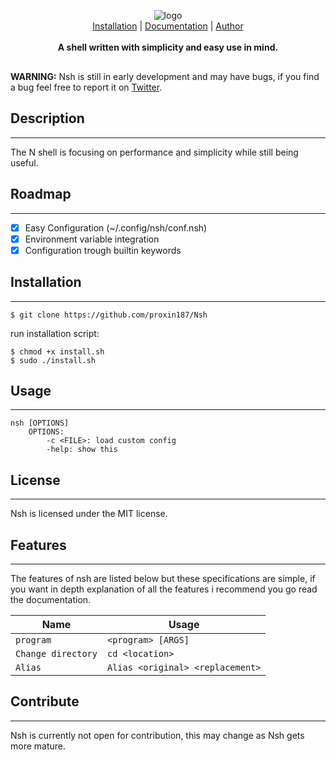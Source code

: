<div align="center" style="margin: 30px;">
     <img src="https://i.ibb.co/wzWbcpm/logo.png" alt="logo" />
     <div align="center">
        <a href="##Installation">Installation</a> |
        <a href="/">Documentation</a> | 
        <a href="https://github.com/proxin187">Author</a>
    </div>
    <br>
    <strong>A shell written with simplicity and easy use in mind.</strong>
</div>

<b>WARNING:</b> Nsh is still in early development and may have bugs, if you find a bug feel free to report it on <a href="https://twitter.com/idkfwayfuiwa">Twitter</a>.

## Description
---
The N shell is focusing on performance and simplicity while still being useful.

## Roadmap
---
- [x] Easy Configuration (~/.config/nsh/conf.nsh)
- [x] Environment variable integration
- [x] Configuration trough builtin keywords

## Installation
---

```
$ git clone https://github.com/proxin187/Nsh
```


run installation script:

```
$ chmod +x install.sh
$ sudo ./install.sh
```

## Usage
---

```
nsh [OPTIONS]
    OPTIONS:
        -c <FILE>: load custom config
        -help: show this
```


## License
---
Nsh is licensed under the MIT license.

## Features
---
The features of nsh are listed below but these specifications are simple, if you want in depth explanation of all the features i recommend you go read the documentation.

| Name  | Usage                            |
| ---   | ---                                  |
| `program` | `<program> [ARGS]` |
| `Change directory` | `cd <location>` |
| `Alias`  | `Alias <original> <replacement>` |

## Contribute
---
Nsh is currently not open for contribution, this may change as Nsh gets more mature.
